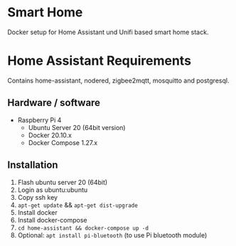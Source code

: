 # Smart Home
Docker setup for Home Assistant und Unifi based smart home stack.

# Home Assistant Requirements

Contains home-assistant, nodered, zigbee2mqtt, mosquitto and postgresql.

## Hardware / software

- Raspberry Pi 4
  - Ubuntu Server 20 (64bit version)
  - Docker 20.10.x
  - Docker Compose 1.27.x
  
## Installation

1. Flash ubuntu server 20 (64bit)
2. Login as ubuntu:ubuntu
3. Copy ssh key
4. ``apt-get update`` && ``apt-get dist-upgrade``
5. Install docker
6. Install docker-compose
7. ``cd home-assistant && docker-compose up -d``
7. Optional: ``apt install pi-bluetooth`` (to use Pi bluetooth module)

